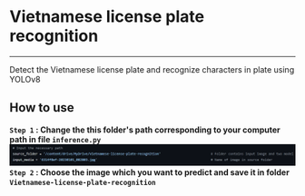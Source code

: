# **Vietnamese license plate recognition**
---
 Detect the Vietnamese license plate and recognize characters in plate using YOLOv8
## How to use
**`Step 1` : Change the this folder's path corresponding to your computer path in file ```inference.py```**
![](z4862050466900_4bf9c90db9e61c8bbf5add149774035a.jpg)
**`Step 2` : Choose the image which you want to predict and save it in folder ```Vietnamese-license-plate-recognition```**
